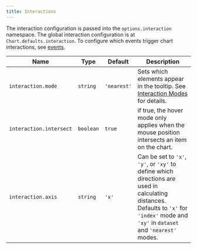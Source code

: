 ```yaml
---
title: Interactions
---
```


The interaction configuration is passed into the `options.interaction` namespace. The global interaction configuration is at `Chart.defaults.interaction`. To configure which events trigger chart interactions, see [events](./events.md#events).

| Name | Type | Default | Description
| ---- | ---- | ------- | -----------
| `interaction.mode` | `string` | `'nearest'` | Sets which elements appear in the tooltip. See [Interaction Modes](./modes.md#interaction-modes) for details.
| `interaction.intersect` | `boolean` | `true` | if true, the hover mode only applies when the mouse position intersects an item on the chart.
| `interaction.axis` | `string` | `'x'` | Can be set to `'x'`, `'y'`, or `'xy'` to define which directions are used in calculating distances. Defaults to `'x'` for `'index'` mode and `'xy'` in `dataset` and `'nearest'` modes.
